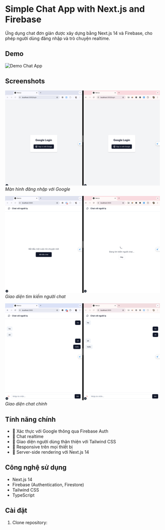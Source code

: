 # Simple Chat App with Next.js and Firebase

Ứng dụng chat đơn giản được xây dựng bằng Next.js 14 và Firebase, cho phép người dùng đăng nhập và trò chuyện realtime.

## Demo

![Demo Chat App](./Images/demo.gif)

## Screenshots

![Login Screen](./Images/login.png)
*Màn hình đăng nhập với Google*

![Find Match](./Images/find.png)
*Giao diện tìm kiếm người chat*

![Chat Interface](./Images/chat.png)
*Giao diện chat chính*
## Tính năng chính

- 🔐 Xác thực với Google thông qua Firebase Auth
- 💬 Chat realtime 
- 🎨 Giao diện người dùng thân thiện với Tailwind CSS
- 📱 Responsive trên mọi thiết bị
- 🚀 Server-side rendering với Next.js 14

## Công nghệ sử dụng

- Next.js 14
- Firebase (Authentication, Firestore)
- Tailwind CSS
- TypeScript

## Cài đặt

1. Clone repository: